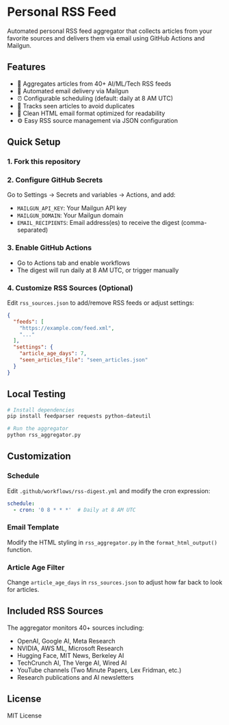 # Personal RSS Feed

Automated personal RSS feed aggregator that collects articles from your favorite sources and delivers them via email using GitHub Actions and Mailgun.

## Features

- 📰 Aggregates articles from 40+ AI/ML/Tech RSS feeds
- 📧 Automated email delivery via Mailgun
- ⏰ Configurable scheduling (default: daily at 8 AM UTC)
- 🔄 Tracks seen articles to avoid duplicates
- 🎨 Clean HTML email format optimized for readability
- ⚙️ Easy RSS source management via JSON configuration

## Quick Setup

### 1. Fork this repository

### 2. Configure GitHub Secrets
Go to Settings → Secrets and variables → Actions, and add:

- `MAILGUN_API_KEY`: Your Mailgun API key
- `MAILGUN_DOMAIN`: Your Mailgun domain
- `EMAIL_RECIPIENTS`: Email address(es) to receive the digest (comma-separated)

### 3. Enable GitHub Actions
- Go to Actions tab and enable workflows
- The digest will run daily at 8 AM UTC, or trigger manually

### 4. Customize RSS Sources (Optional)
Edit `rss_sources.json` to add/remove RSS feeds or adjust settings:

```json
{
  "feeds": [
    "https://example.com/feed.xml",
    "..."
  ],
  "settings": {
    "article_age_days": 7,
    "seen_articles_file": "seen_articles.json"
  }
}
```

## Local Testing

```bash
# Install dependencies
pip install feedparser requests python-dateutil

# Run the aggregator
python rss_aggregator.py
```

## Customization

### Schedule
Edit `.github/workflows/rss-digest.yml` and modify the cron expression:
```yaml
schedule:
  - cron: '0 8 * * *'  # Daily at 8 AM UTC
```

### Email Template
Modify the HTML styling in `rss_aggregator.py` in the `format_html_output()` function.

### Article Age Filter
Change `article_age_days` in `rss_sources.json` to adjust how far back to look for articles.

## Included RSS Sources

The aggregator monitors 40+ sources including:
- OpenAI, Google AI, Meta Research
- NVIDIA, AWS ML, Microsoft Research
- Hugging Face, MIT News, Berkeley AI
- TechCrunch AI, The Verge AI, Wired AI
- YouTube channels (Two Minute Papers, Lex Fridman, etc.)
- Research publications and AI newsletters

## License

MIT License
